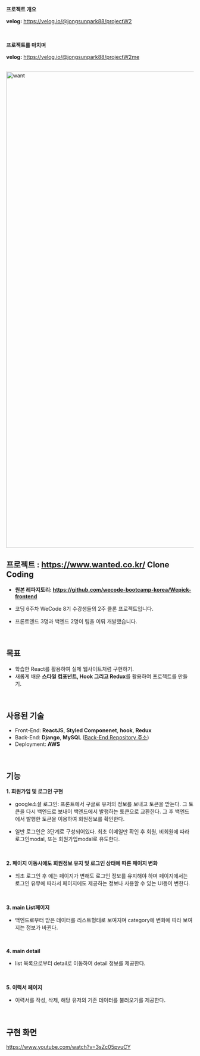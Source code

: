**프로젝트 개요**

**velog:**  https://velog.io/@jongsunpark88/projectW2

<br>

**프로젝트를 마치며**

**velog:**  https://velog.io/@jongsunpark88/projectW2me

<br>
<img width="1280" alt="want" src="https://user-images.githubusercontent.com/50945715/88271663-74266480-cd12-11ea-8d74-bf23b75004cf.png">
<br>

## 프로젝트 :  https://www.wanted.co.kr/ Clone Coding

- **원본 레파지토리:  https://github.com/wecode-bootcamp-korea/Wepick-frontend** 

  

- 코딩 6주차 WeCode 8기 수강생들의 2주 클론 프로젝트입니다.

- 프론트엔드 3명과 백엔드 2명이 팀을 이뤄 개발했습니다.

<br>

## 목표

- 학습한 React를 활용하여 실제 웹사이트처럼 구현하기.
- 새롭게 배운 **스타일 컴포넌트, Hook 그리고 Redux**를 활용하여 프로젝트를 만들기.

<br>

## 사용된 기술

- Front-End: **ReactJS**, **Styled Componenet**, **hook**, **Redux**
- Back-End: **Django**, **MySQL** ([Back-End Repository 주소]( https://github.com/wecode-bootcamp-korea/Wepick-backend ))
- Deployment: **AWS**

<br>

## 기능

**1.  회원가입 및 로그인 구현** 
- google소셜 로그인: 
  프론트에서 구글로 유저의 정보를 보내고 토큰을 받는다. 그 토큰을 다시  백엔드로 보내어 백엔드에서 발행하는 토큰으로 교환한다.  그 후 백엔드에서 발행한 토큰을 이용하여 회원정보를 확인한다.

- 일반 로그인은 3단계로 구성되어있다.  최초 이메일만 확인 후 회원, 비회원에 따라 로그인modal, 또는 회원가입modal로 유도한다.

  <br>

**2. 페이지 이동시에도 회원정보 유지 및 로그인 상태에 따른 페이지 변화**
- 최초 로그인 후 에는 페이지가 변해도 로그인 정보를 유지해야 하며 페이지에서는 로그인 유무에 따라서 페이지에도 제공하는 정보나 사용할 수 있는 UI등이 변한다.

  <br>

**3. main List페이지**
- 백엔드로부터 받은 데이터를 리스트형태로 보여지며 category에 변화에 따라 보여지는 정보가 바뀐다.

  <br>

**4. main detail**
- list 목록으로부터 detail로 이동하여 detail 정보를 제공한다.

  <br>

**5. 이력서 페이지**

- 이력서를 작성, 삭제, 해당 유저의 기존 데이터를 불러오기를 제공한다.

<br>

## 구현 화면

 https://www.youtube.com/watch?v=3sZc05pvuCY 


